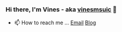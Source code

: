 ### Hi there, I'm Vines - aka [vinesmsuic](https://vinesmsuic.github.io/about/) 👋

- 📫 How to reach me ... [Email](mailto:wingfku2@gmail.com) [Blog](https://vinesmsuic.github.io/about/)
